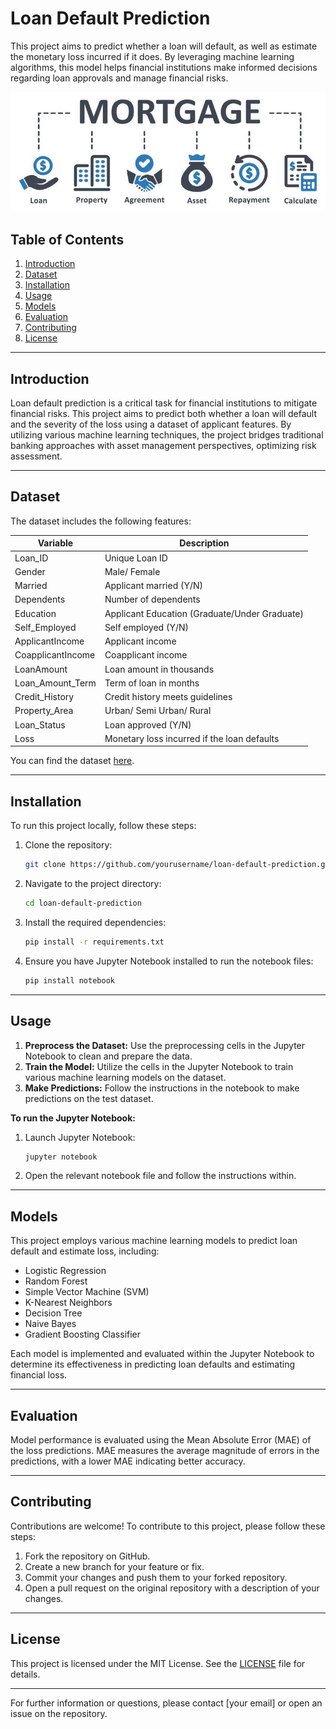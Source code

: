 # Loan Default Prediction

This project aims to predict whether a loan will default, as well as estimate the monetary loss incurred if it does. By leveraging machine learning algorithms, this model helps financial institutions make informed decisions regarding loan approvals and manage financial risks.

![Loan Prediction](assets/imgs/loan-risk-2.jpg)

## Table of Contents

1. [Introduction](#introduction)
2. [Dataset](#dataset)
3. [Installation](#installation)
4. [Usage](#usage)
5. [Models](#models)
6. [Evaluation](#evaluation)
7. [Contributing](#contributing)
8. [License](#license)

---

## Introduction

Loan default prediction is a critical task for financial institutions to mitigate financial risks. This project aims to predict both whether a loan will default and the severity of the loss using a dataset of applicant features. By utilizing various machine learning techniques, the project bridges traditional banking approaches with asset management perspectives, optimizing risk assessment.

---

## Dataset

The dataset includes the following features:

| **Variable**         | **Description**                                   |
|----------------------|---------------------------------------------------|
| Loan_ID              | Unique Loan ID                                    |
| Gender               | Male/ Female                                      |
| Married              | Applicant married (Y/N)                           |
| Dependents           | Number of dependents                              |
| Education            | Applicant Education (Graduate/Under Graduate)     |
| Self_Employed        | Self employed (Y/N)                               |
| ApplicantIncome      | Applicant income                                  |
| CoapplicantIncome    | Coapplicant income                                |
| LoanAmount           | Loan amount in thousands                          |
| Loan_Amount_Term     | Term of loan in months                            |
| Credit_History       | Credit history meets guidelines                   |
| Property_Area        | Urban/ Semi Urban/ Rural                          |
| Loan_Status          | Loan approved (Y/N)                               |
| Loss                 | Monetary loss incurred if the loan defaults       |

You can find the dataset [here](https://datahack.analyticsvidhya.com/contest/practice-problem-loan-prediction-iii/#ProblemStatement).

---

## Installation

To run this project locally, follow these steps:

1. Clone the repository:
    ```bash
    git clone https://github.com/yourusername/loan-default-prediction.git
    ```

2. Navigate to the project directory:
    ```bash
    cd loan-default-prediction
    ```

3. Install the required dependencies:
    ```bash
    pip install -r requirements.txt
    ```

4. Ensure you have Jupyter Notebook installed to run the notebook files:
    ```bash
    pip install notebook
    ```

---

## Usage

1. **Preprocess the Dataset:** Use the preprocessing cells in the Jupyter Notebook to clean and prepare the data.
2. **Train the Model:** Utilize the cells in the Jupyter Notebook to train various machine learning models on the dataset.
3. **Make Predictions:** Follow the instructions in the notebook to make predictions on the test dataset.

**To run the Jupyter Notebook:**
1. Launch Jupyter Notebook:
    ```bash
    jupyter notebook
    ```
2. Open the relevant notebook file and follow the instructions within.

---

## Models

This project employs various machine learning models to predict loan default and estimate loss, including:
- Logistic Regression
- Random Forest
- Simple Vector Machine (SVM)
- K-Nearest Neighbors
- Decision Tree 
- Naive Bayes
- Gradient Boosting Classifier

Each model is implemented and evaluated within the Jupyter Notebook to determine its effectiveness in predicting loan defaults and estimating financial loss.

---

## Evaluation

Model performance is evaluated using the Mean Absolute Error (MAE) of the loss predictions. MAE measures the average magnitude of errors in the predictions, with a lower MAE indicating better accuracy.

---

## Contributing

Contributions are welcome! To contribute to this project, please follow these steps:
1. Fork the repository on GitHub.
2. Create a new branch for your feature or fix.
3. Commit your changes and push them to your forked repository.
4. Open a pull request on the original repository with a description of your changes.

---

## License

This project is licensed under the MIT License. See the [LICENSE](LICENSE) file for details.

---

For further information or questions, please contact [your email] or open an issue on the repository.
